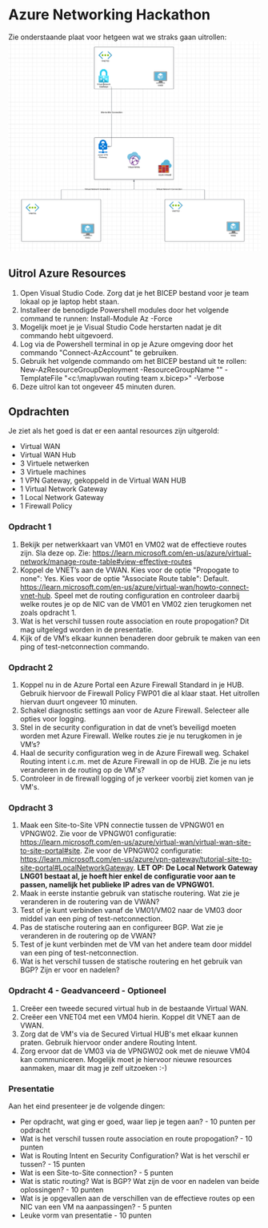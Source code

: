 # Azure Networking Hackathon

Zie onderstaande plaat voor hetgeen wat we straks gaan uitrollen:
![image](/Netwerktekening.png)

## Uitrol Azure Resources

1. Open Visual Studio Code. Zorg dat je het BICEP bestand voor je team lokaal op je laptop hebt staan.
2. Installeer de benodigde Powershell modules door het volgende command te runnen:
Install-Module Az -Force
3. Mogelijk moet je je Visual Studio Code herstarten nadat je dit commando hebt uitgevoerd.
4. Log via de Powershell terminal in op je Azure omgeving door het commando "Connect-AzAccount" te gebruiken.
5. Gebruik het volgende commando om het BICEP bestand uit te rollen:
New-AzResourceGroupDeployment -ResourceGroupName "<resourcegroupname>" -TemplateFile "<c:\map\vwan routing team x.bicep>" -Verbose
6. Deze uitrol kan tot ongeveer 45 minuten duren.

## Opdrachten

Je ziet als het goed is dat er een aantal resources zijn uitgerold:
- Virtual WAN
- Virtual WAN Hub
- 3 Virtuele netwerken
- 3 Virtuele machines
- 1 VPN Gateway, gekoppeld in de Virtual WAN HUB
- 1 Virtual Network Gateway
- 1 Local Network Gateway
- 1 Firewall Policy


### Opdracht 1
1. Bekijk per netwerkkaart van VM01 en VM02 wat de effectieve routes zijn. Sla deze op. Zie: https://learn.microsoft.com/en-us/azure/virtual-network/manage-route-table#view-effective-routes
2. Koppel de VNET’s aan de VWAN. Kies voor de optie "Propogate to none": Yes. Kies voor de optie "Associate Route table": Default. https://learn.microsoft.com/en-us/azure/virtual-wan/howto-connect-vnet-hub. Speel met de routing configuration en controleer daarbij welke routes je op de NIC van de VM01 en VM02 zien terugkomen net zoals opdracht 1.
4. Wat is het verschil tussen route association en route propogation? Dit mag uitgelegd worden in de presentatie.
5. Kijk of de VM’s elkaar kunnen benaderen door gebruik te maken van een ping of test-netconnection commando.

### Opdracht 2
1. Koppel nu in de Azure Portal een Azure Firewall Standard in je HUB. Gebruik hiervoor de Firewall Policy FWP01 die al klaar staat. Het uitrollen hiervan duurt ongeveer 10 minuten.
2. Schakel diagnostic settings aan voor de Azure Firewall. Selecteer alle opties voor logging.
3. Stel in de security configuration in dat de vnet’s beveiligd moeten worden met Azure Firewall. Welke routes zie je nu terugkomen in je VM’s?
4. Haal de security configuration weg in de Azure Firewall weg. Schakel Routing intent i.c.m. met de Azure Firewall in op de HUB. Zie je nu iets veranderen in de routing op de VM's?
5. Controleer in de firewall logging of je verkeer voorbij ziet komen van je VM's.

### Opdracht 3
1. Maak een Site-to-Site VPN connectie tussen de VPNGW01 en VPNGW02. Zie voor de VPNGW01 configuratie: https://learn.microsoft.com/en-us/azure/virtual-wan/virtual-wan-site-to-site-portal#site. Zie voor de VPNGW02 configuratie: https://learn.microsoft.com/en-us/azure/vpn-gateway/tutorial-site-to-site-portal#LocalNetworkGateway. **LET OP: De Local Network Gateway LNG01 bestaat al, je hoeft hier enkel de configuratie voor aan te passen, namelijk het publieke IP adres van de VPNGW01.** 
2. Maak in eerste instantie gebruik van statische routering. Wat zie je veranderen in de routering van de VWAN?
3. Test of je kunt verbinden vanaf de VM01/VM02 naar de VM03 door middel van een ping of test-netconnection.
4. Pas de statische routering aan en configureer BGP. Wat zie je veranderen in de routering op de VWAN?
5. Test of je kunt verbinden met de VM van het andere team door middel van een ping of test-netconnection.
6. Wat is het verschil tussen de statische routering en het gebruik van BGP? Zijn er voor en nadelen?

### Opdracht 4 - Geadvanceerd - Optioneel
1. Creëer een tweede secured virtual hub in de bestaande Virtual WAN.
2. Creëer een VNET04 met een VM04 hierin. Koppel dit VNET aan de VWAN.
3. Zorg dat de VM's via de Secured Virtual HUB's met elkaar kunnen praten. Gebruik hiervoor onder andere Routing Intent.
4. Zorg ervoor dat de VM03 via de VPNGW02 ook met de nieuwe VM04 kan communiceren. Mogelijk moet je hiervoor nieuwe resources aanmaken, maar dit mag je zelf uitzoeken :-)

### Presentatie

Aan het eind presenteer je de volgende dingen:
- Per opdracht, wat ging er goed, waar liep je tegen aan? - 10 punten per opdracht
- Wat is het verschil tussen route association en route propogation? - 10 punten
- Wat is Routing Intent en Security Configuration? Wat is het verschil er tussen? - 15 punten
- Wat is een Site-to-Site connection? - 5 punten
- Wat is static routing? Wat is BGP? Wat zijn de voor en nadelen van beide oplossingen? - 10 punten
- Wat is je opgevallen aan de verschillen van de effectieve routes op een NIC van een VM na aanpassingen? - 5 punten
- Leuke vorm van presentatie - 10 punten
